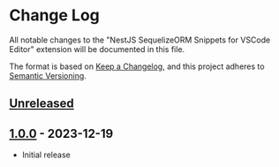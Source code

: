 # Change Log

All notable changes to the "NestJS SequelizeORM Snippets for VSCode Editor" extension will be documented in this file.

The format is based on [Keep a Changelog](https://keepachangelog.com/en/1.0.0/),
and this project adheres to [Semantic Versioning](https://semver.org/spec/v2.0.0.html).

## [Unreleased]

## [1.0.0] - 2023-12-19

- Initial release

[unreleased]: https://github.com/ManuelGil/vscode-nestjs-sequelize-snippets/compare/v1.0.0...HEAD
[1.0.0]: https://github.com/ManuelGil/vscode-nestjs-sequelize-snippets/releases/tag/v1.0.0
